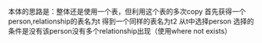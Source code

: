 本体的思路是：整体还是使用一个表，但利用这个表的多次copy
首先获得一个person,relationship的表名为t
得到一个同样的表名为t2
从t中选择person
选择的条件是没有该person没有多个relationship出现（使用where not exists）

